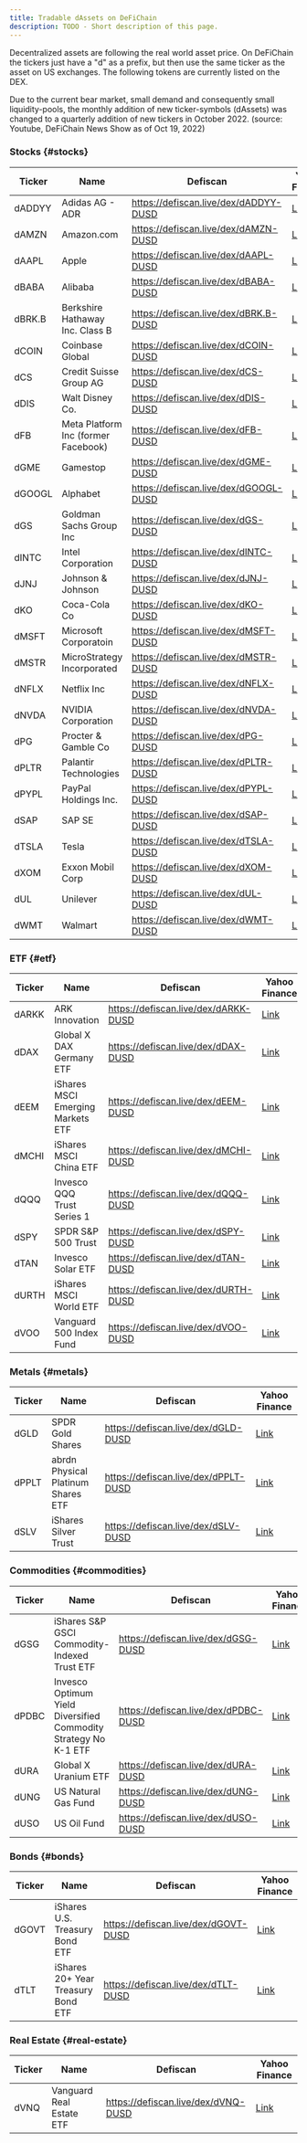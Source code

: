 ```yaml
---
title: Tradable dAssets on DeFiChain
description: TODO - Short description of this page.
---
```


Decentralized assets are following the real world asset price. On DeFiChain the tickers just have a "d" as a prefix, but then use the same ticker as the asset on US exchanges. The following tokens are currently listed on the DEX.

Due to the current bear market, small demand and consequently small liquidity-pools, the monthly addition of new ticker-symbols (dAssets) was changed to a quarterly addition of new tickers in October 2022. (source: Youtube, DeFiChain News Show as of Oct 19, 2022)


### Stocks {#stocks}

| Ticker | Name                                | Defiscan                                | Yahoo Finance                                                        |
|--------|-------------------------------------|-----------------------------------------|----------------------------------------------------------------------|
| dADDYY | Adidas AG - ADR                     | <https://defiscan.live/dex/dADDYY-DUSD> | [Link](https://finance.yahoo.com/quote/ADDYY?p=ADDYY&.tsrc=fin-srch) |
| dAMZN  | Amazon.com                          | <https://defiscan.live/dex/dAMZN-DUSD>  | [Link](https://finance.yahoo.com/quote/AMZN?p=AMZN&.tsrc=fin-srch)   |
| dAAPL  | Apple                               | <https://defiscan.live/dex/dAAPL-DUSD>  | [Link](https://finance.yahoo.com/quote/AAPL?p=AAPL&.tsrc=fin-srch)   |
| dBABA  | Alibaba                             | <https://defiscan.live/dex/dBABA-DUSD>  | [Link](https://finance.yahoo.com/quote/BABA?p=BABA&.tsrc=fin-srch)   |
| dBRK.B | Berkshire Hathaway Inc. Class B     | <https://defiscan.live/dex/dBRK.B-DUSD> | [Link](https://finance.yahoo.com/quote/BRK-B?p=BRK-B&.tsrc=fin-srch) |
| dCOIN  | Coinbase Global                     | <https://defiscan.live/dex/dCOIN-DUSD>  | [Link](https://finance.yahoo.com/quote/COIN?p=COIN&.tsrc=fin-srch)   |
| dCS    | Credit Suisse Group AG              | <https://defiscan.live/dex/dCS-DUSD>    | [Link](https://finance.yahoo.com/quote/CS?p=CS&.tsrc=fin-srch)       |
| dDIS   | Walt Disney Co.                     | <https://defiscan.live/dex/dDIS-DUSD>   | [Link](https://finance.yahoo.com/quote/DIS?p=DIS&.tsrc=fin-srch)     |
| dFB    | Meta Platform Inc (former Facebook) | <https://defiscan.live/dex/dFB-DUSD>    | [Link](https://finance.yahoo.com/quote/META?p=META&.tsrc=fin-srch)   |
| dGME   | Gamestop                            | <https://defiscan.live/dex/dGME-DUSD>   | [Link](https://finance.yahoo.com/quote/GME?p=GME&.tsrc=fin-srch)     |
| dGOOGL | Alphabet                            | <https://defiscan.live/dex/dGOOGL-DUSD> | [Link](https://finance.yahoo.com/quote/GOOGL?p=GOOGL&.tsrc=fin-srch) |
| dGS    | Goldman Sachs Group Inc             | <https://defiscan.live/dex/dGS-DUSD>    | [Link](https://finance.yahoo.com/quote/GS?p=GS&.tsrc=fin-srch)       |
| dINTC  | Intel Corporation                   | <https://defiscan.live/dex/dINTC-DUSD>  | [Link](https://finance.yahoo.com/quote/INTC?p=INTC&.tsrc=fin-srch)   |
| dJNJ   | Johnson & Johnson                   | <https://defiscan.live/dex/dJNJ-DUSD>   | [Link](https://finance.yahoo.com/quote/JNJ?p=JNJ&.tsrc=fin-srch)     |
| dKO    | Coca-Cola Co                        | <https://defiscan.live/dex/dKO-DUSD>    | [Link](https://finance.yahoo.com/quote/KO?p=KO&.tsrc=fin-srch)       |
| dMSFT  | Microsoft Corporatoin               | <https://defiscan.live/dex/dMSFT-DUSD>  | [Link](https://finance.yahoo.com/quote/MSFT?p=MSFT&.tsrc=fin-srch)   |
| dMSTR  | MicroStrategy Incorporated          | <https://defiscan.live/dex/dMSTR-DUSD>  | [Link](https://finance.yahoo.com/quote/MSTR?p=MSTR&.tsrc=fin-srch)   |
| dNFLX  | Netflix Inc                         | <https://defiscan.live/dex/dNFLX-DUSD>  | [Link](https://finance.yahoo.com/quote/NFLX?p=NFLX&.tsrc=fin-srch)   |
| dNVDA  | NVIDIA Corporation                  | <https://defiscan.live/dex/dNVDA-DUSD>  | [Link](https://finance.yahoo.com/quote/NVDA?p=NVDA&.tsrc=fin-srch)   |
| dPG    | Procter & Gamble Co                 | <https://defiscan.live/dex/dPG-DUSD>    | [Link](https://finance.yahoo.com/quote/PG?p=PG&.tsrc=fin-srch)       |
| dPLTR  | Palantir Technologies               | <https://defiscan.live/dex/dPLTR-DUSD>  | [Link](https://finance.yahoo.com/quote/PLTR?p=PLTR&.tsrc=fin-srch)   |
| dPYPL  | PayPal Holdings Inc.                | <https://defiscan.live/dex/dPYPL-DUSD>  | [Link](https://finance.yahoo.com/quote/PYPL?p=PYPL&.tsrc=fin-srch)   |
| dSAP   | SAP SE                              | <https://defiscan.live/dex/dSAP-DUSD>   | [Link](https://finance.yahoo.com/quote/SAP?p=SAP&.tsrc=fin-srch)     |
| dTSLA  | Tesla                               | <https://defiscan.live/dex/dTSLA-DUSD>  | [Link](https://finance.yahoo.com/quote/TSLA?p=TSLA&.tsrc=fin-srch)   |
| dXOM   | Exxon Mobil Corp                    | <https://defiscan.live/dex/dXOM-DUSD>   | [Link](https://finance.yahoo.com/quote/XOM?p=XOM&.tsrc=fin-srch)     |
| dUL    | Unilever                            | <https://defiscan.live/dex/dUL-DUSD>    | [Link](https://finance.yahoo.com/quote/UL?p=UL&.tsrc=fin-srch)       |
| dWMT   | Walmart                             | <https://defiscan.live/dex/dWMT-DUSD>   | [Link](https://finance.yahoo.com/quote/WMT?p=WMT&.tsrc=fin-srch)     |

### ETF {#etf}

| Ticker | Name                              | Defiscan                               | Yahoo Finance                                                      |
|--------|-----------------------------------|----------------------------------------|--------------------------------------------------------------------|
| dARKK  | ARK Innovation                    | <https://defiscan.live/dex/dARKK-DUSD> | [Link](https://finance.yahoo.com/quote/ARKK?p=ARKK&.tsrc=fin-srch) |
| dDAX   | Global X DAX Germany ETF          | <https://defiscan.live/dex/dDAX-DUSD>  | [Link](https://finance.yahoo.com/quote/DAX?p=DAX&.tsrc=fin-srch)   |
| dEEM   | iShares MSCI Emerging Markets ETF | <https://defiscan.live/dex/dEEM-DUSD>  | [Link](https://finance.yahoo.com/quote/EEM?p=EEM&.tsrc=fin-srch)   |
| dMCHI  | iShares MSCI China ETF            | <https://defiscan.live/dex/dMCHI-DUSD> | [Link](https://finance.yahoo.com/quote/MCHI?p=MCHI&.tsrc=fin-srch) |
| dQQQ   | Invesco QQQ Trust Series 1        | <https://defiscan.live/dex/dQQQ-DUSD>  | [Link](https://finance.yahoo.com/quote/QQQ?p=QQQ&.tsrc=fin-srch)   |
| dSPY   | SPDR S&P 500 Trust                | <https://defiscan.live/dex/dSPY-DUSD>  | [Link](https://finance.yahoo.com/quote/SPY?p=SPY&.tsrc=fin-srch)   |
| dTAN   | Invesco Solar ETF                 | <https://defiscan.live/dex/dTAN-DUSD>  | [Link](https://finance.yahoo.com/quote/TAN?p=TAN&.tsrc=fin-srch)   |
| dURTH  | iShares MSCI World ETF            | <https://defiscan.live/dex/dURTH-DUSD> | [Link](https://finance.yahoo.com/quote/URTH?p=URTH&.tsrc=fin-srch) |
| dVOO   | Vanguard 500 Index Fund           | <https://defiscan.live/dex/dVOO-DUSD>  | [Link](https://finance.yahoo.com/quote/VOO?p=VOO&.tsrc=fin-srch)   |

### Metals {#metals}

| Ticker | Name                               | Defiscan                               | Yahoo Finance                                                      |
|--------|------------------------------------|----------------------------------------|--------------------------------------------------------------------|
| dGLD   | SPDR Gold Shares                   | <https://defiscan.live/dex/dGLD-DUSD>  | [Link](https://finance.yahoo.com/quote/GLD?p=GLD&.tsrc=fin-srch)   |
| dPPLT  | abrdn Physical Platinum Shares ETF | <https://defiscan.live/dex/dPPLT-DUSD> | [Link](https://finance.yahoo.com/quote/PPLT?p=PPLT&.tsrc=fin-srch) |
| dSLV   | iShares Silver Trust               | <https://defiscan.live/dex/dSLV-DUSD>  | [Link](https://finance.yahoo.com/quote/SLV?p=SLV&.tsrc=fin-srch)   |

### Commodities {#commodities}

| Ticker | Name                                                            | Defiscan                               | Yahoo Finance                                                      |
|--------|-----------------------------------------------------------------|----------------------------------------|--------------------------------------------------------------------|
| dGSG   | iShares S&P GSCI Commodity-Indexed Trust ETF                    | <https://defiscan.live/dex/dGSG-DUSD>  | [Link](https://finance.yahoo.com/quote/GSG?p=GSG&.tsrc=fin-srch)   |
| dPDBC  | Invesco Optimum Yield Diversified Commodity Strategy No K-1 ETF | <https://defiscan.live/dex/dPDBC-DUSD> | [Link](https://finance.yahoo.com/quote/PDBC?p=PDBC&.tsrc=fin-srch) |
| dURA   | Global X Uranium ETF                                            | <https://defiscan.live/dex/dURA-DUSD>  | [Link](https://finance.yahoo.com/quote/URA?p=URA&.tsrc=fin-srch)   |
| dUNG   | US Natural Gas Fund	                                           | <https://defiscan.live/dex/dUNG-DUSD>  | [Link](https://finance.yahoo.com/quote/UNG?p=UNG&.tsrc=fin-srch)   |
| dUSO   | US Oil Fund	                                                   | <https://defiscan.live/dex/dUSO-DUSD>  | [Link](https://finance.yahoo.com/quote/USO?p=USO&.tsrc=fin-srch)   |

### Bonds {#bonds}

| Ticker | Name                               | Defiscan                               | Yahoo Finance                                                      |
|--------|------------------------------------|----------------------------------------|--------------------------------------------------------------------|
| dGOVT  | iShares U.S. Treasury Bond ETF     | <https://defiscan.live/dex/dGOVT-DUSD> | [Link](https://finance.yahoo.com/quote/GOVT?p=GOVT&.tsrc=fin-srch) |
| dTLT   | iShares 20+ Year Treasury Bond ETF | <https://defiscan.live/dex/dTLT-DUSD>  | [Link](https://finance.yahoo.com/quote/TLT?p=TLT&.tsrc=fin-srch)   |

### Real Estate {#real-estate}

| Ticker | Name                     | Defiscan                              | Yahoo Finance                                                    |
|--------|--------------------------|---------------------------------------|------------------------------------------------------------------|
| dVNQ   | Vanguard Real Estate ETF | <https://defiscan.live/dex/dVNQ-DUSD> | [Link](https://finance.yahoo.com/quote/VNQ?p=VNQ&.tsrc=fin-srch) |
